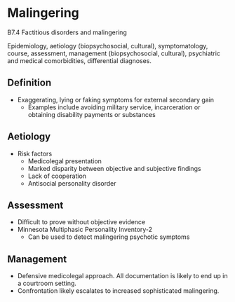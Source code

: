 # Malingering

B7.4 Factitious disorders and malingering

Epidemiology, aetiology (biopsychosocial, cultural), symptomatology, course, assessment, management (biopsychosocial, cultural), psychiatric and medical comorbidities, differential diagnoses.

## Definition

- Exaggerating, lying or faking symptoms for external secondary gain
  - Examples include avoiding military service, incarceration or obtaining disability payments or substances

## Aetiology

- Risk factors
  - Medicolegal presentation
  - Marked disparity between objective and subjective findings
  - Lack of cooperation
  - Antisocial personality disorder

## Assessment

- Difficult to prove without objective evidence
- Minnesota Multiphasic Personality Inventory-2
  - Can be used to detect malingering psychotic symptoms

## Management

- Defensive medicolegal approach. All documentation is likely to end up in a courtroom setting.
- Confrontation likely escalates to increased sophisticated malingering.